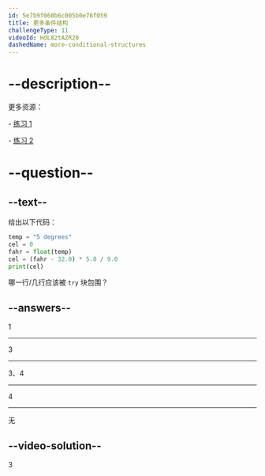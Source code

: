 ```yaml
---
id: 5e7b9f060b6c005b0e76f059
title: 更多条件结构
challengeType: 11
videoId: HdL82tAZR20
dashedName: more-conditional-structures
---
```


# --description--

更多资源：

\- [练习 1](https://www.youtube.com/watch?v=crLerB4ZxMI)

\- [练习 2](https://www.youtube.com/watch?v=KJN3-7HH6yk)

# --question--

## --text--

给出以下代码：

```python
temp = "5 degrees"
cel = 0
fahr = float(temp)
cel = (fahr - 32.0) * 5.0 / 9.0
print(cel)
```

哪一行/几行应该被 `try` 块包围？

## --answers--

1

---

3

---

3、4

---

4

---

无

## --video-solution--

3
